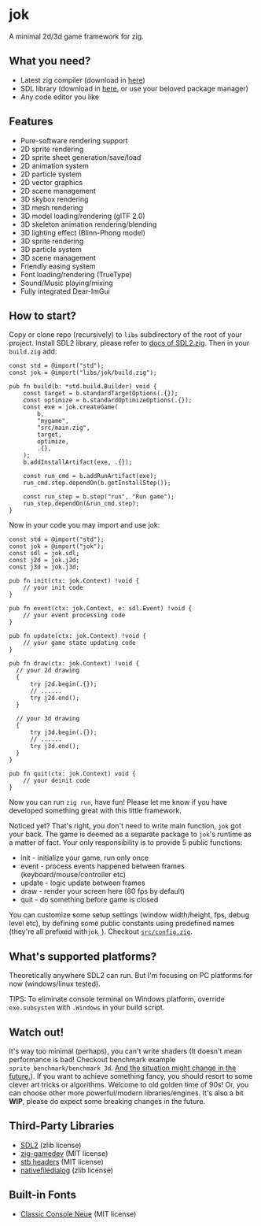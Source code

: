 # jok
A minimal 2d/3d game framework for zig.

## What you need?
* Latest zig compiler (download in [here](https://ziglang.org/download/))
* SDL library (download in [here](https://libsdl.org/), or use your beloved package manager)
* Any code editor you like

## Features
* Pure-software rendering support
* 2D sprite rendering
* 2D sprite sheet generation/save/load
* 2D animation system
* 2D particle system
* 2D vector graphics
* 2D scene management
* 3D skybox rendering
* 3D mesh rendering
* 3D model loading/rendering (glTF 2.0)
* 3D skeleton animation rendering/blending
* 3D lighting effect (Blinn-Phong model)
* 3D sprite rendering
* 3D particle system
* 3D scene management
* Friendly easing system
* Font loading/rendering (TrueType)
* Sound/Music playing/mixing
* Fully integrated Dear-ImGui

## How to start?
Copy or clone repo (recursively) to `libs` subdirectory of the root of your project.
Install SDL2 library, please refer to [docs of SDL2.zig](https://github.com/MasterQ32/SDL.zig).
Then in your `build.zig` add:

```zig
const std = @import("std");
const jok = @import("libs/jok/build.zig");

pub fn build(b: *std.build.Builder) void {
    const target = b.standardTargetOptions(.{});
    const optimize = b.standardOptimizeOptions(.{});
    const exe = jok.createGame(
        b, 
        "mygame",
        "src/main.zig",
        target,
        optimize,
        .{},
    );
    b.addInstallArtifact(exe, .{});

    const run_cmd = b.addRunArtifact(exe);
    run_cmd.step.dependOn(b.getInstallStep());

    const run_step = b.step("run", "Run game");
    run_step.dependOn(&run_cmd.step);
}
```

Now in your code you may import and use jok:

```zig
const std = @import("std");
const jok = @import("jok");
const sdl = jok.sdl;
const j2d = jok.j2d;
const j3d = jok.j3d;

pub fn init(ctx: jok.Context) !void {
    // your init code
}

pub fn event(ctx: jok.Context, e: sdl.Event) !void {
    // your event processing code
}

pub fn update(ctx: jok.Context) !void {
    // your game state updating code
}

pub fn draw(ctx: jok.Context) !void {
  // your 2d drawing
  {
      try j2d.begin(.{});
      // ......
      try j2d.end();
  }

  // your 3d drawing
  {
      try j3d.begin(.{});
      // ......
      try j3d.end();
  }
}

pub fn quit(ctx: jok.Context) void {
    // your deinit code
}
```

Now you can run `zig run`, have fun! Please let me know if you have developed something
great with this little framework.

Noticed yet? That's right, you don't need to write main function, `jok` got your back.
The game is deemed as a separate package to `jok`'s runtime as a matter of fact.  Your
only responsibility is to provide 5 public functions: 
* init - initialize your game, run only once
* event - process events happened between frames (keyboard/mouse/controller etc)
* update - logic update between frames
* draw - render your screen here (60 fps by default)
* quit - do something before game is closed

You can customize some setup settings (window width/height, fps, debug level etc), by 
defining some public constants using predefined names (they're all prefixed with`jok_`).
Checkout [`src/config.zig`](https://github.com/Jack-Ji/jok/blob/main/src/config.zig).

## What's supported platforms?
Theoretically anywhere SDL2 can run. But I'm focusing on PC platforms for now (windows/linux tested).

TIPS: To eliminate console terminal on Windows platform, override `exe.subsystem` with `.Windows` in your build script.

## Watch out!
It's way too minimal (perhaps), you can't write shaders (It doesn't mean performance is bad! Checkout
benchmark example `sprite_benchmark/benchmark_3d`. 
[And the situation might change in the future.](https://gist.github.com/icculus/f731224bef3906e4c5e8cbed6f98bb08)).
If you want to achieve something fancy, you should resort to some clever art tricks or algorithms.
Welcome to old golden time of 90s! Or, you can choose other more powerful/modern libraries/engines.
It's also a bit **WIP**, please do expect some breaking changes in the future.

## Third-Party Libraries
* [SDL2](https://www.libsdl.org) (zlib license)
* [zig-gamedev](https://github.com/michal-z/zig-gamedev) (MIT license)
* [stb headers](https://github.com/nothings/stb) (MIT license)
* [nativefiledialog](https://github.com/mlabbe/nativefiledialog) (zlib license)

## Built-in Fonts
* [Classic Console Neue](http://webdraft.hu/fonts/classic-console/) (MIT license)


